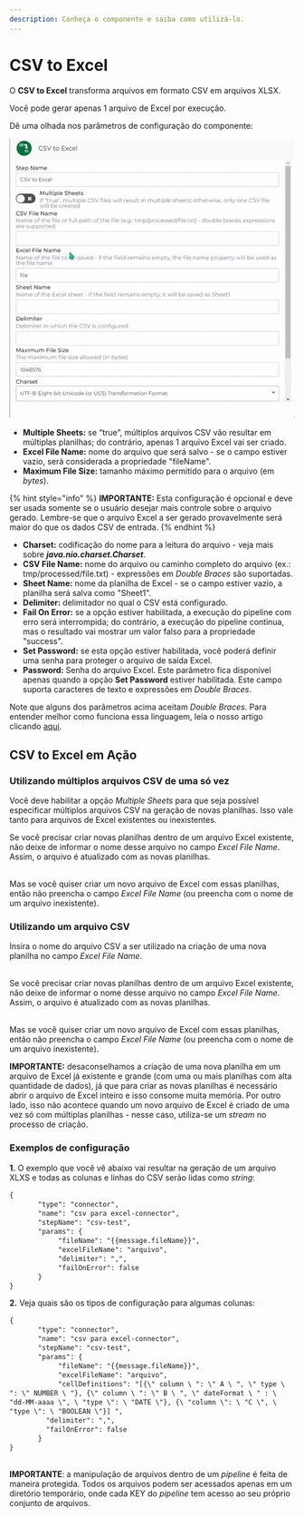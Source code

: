 ```yaml
---
description: Conheça o componente e saiba como utilizá-lo.
---
```


# CSV to Excel

O **CSV to Excel** transforma arquivos em formato CSV em arquivos XLSX.

Você pode gerar apenas 1 arquivo de Excel por execução.

Dê uma olhada nos parâmetros de configuração do componente:

![](<../../.gitbook/assets/ezgif.com-gif-maker (7).gif>)

* **Multiple Sheets:** se “true”, múltiplos arquivos CSV vão resultar em múltiplas planilhas; do contrário, apenas 1 arquivo Excel vai ser criado.
* **Excel File Name:** nome do arquivo que será salvo - se o campo estiver vazio, será considerada a propriedade "fileName".
* **Maximum File Size:** tamanho máximo permitido para o arquivo (em _bytes_).

{% hint style="info" %}
**IMPORTANTE:** Esta configuração é opcional e deve ser usada somente se o usuário desejar mais controle sobre o arquivo gerado. Lembre-se que o arquivo Excel a ser gerado provavelmente será maior do que os dados CSV de entrada.
{% endhint %}

* **Charset:** codificação do nome para a leitura do arquivo - veja mais sobre _**java.nio.charset.Charset**_.
* **CSV File Name:** nome do arquivo ou caminho completo do arquivo (ex.: tmp/processed/file.txt) - expressões em _Double Braces_ são suportadas.
* **Sheet Name:** nome da planilha de Excel - se o campo estiver vazio, a planilha será salva como "Sheet1".
* **Delimiter:** delimitador no qual o CSV está configurado.
* **Fail On Error:** se a opção estiver habilitada, a execução do pipeline com erro será interrompida; do contrário, a execução do pipeline continua, mas o resultado vai mostrar um valor falso para a propriedade "success".
* **Set Password:** se esta opção estiver habilitada, você poderá definir uma senha para proteger o arquivo de saída Excel.
* **Password:** Senha do arquivo Excel. Este parâmetro fica disponível apenas quando a opção **Set Password** estiver habilitada. Este campo suporta caracteres de texto e expressões em _Double Braces_.

Note que alguns dos parâmetros acima aceitam _Double Braces_. Para entender melhor como funciona essa linguagem, leia o nosso artigo clicando [aqui](https://intercom.help/godigibee/pt-BR/articles/3185881-double-braces-e-entrada-de-dados).

## CSV to Excel em Ação <a href="#csv-to-excel-em-ao" id="csv-to-excel-em-ao"></a>

### Utilizando múltiplos arquivos CSV de uma só vez <a href="#utilizando-mltiplos-arquivos-csv-de-uma-s-vez" id="utilizando-mltiplos-arquivos-csv-de-uma-s-vez"></a>

Você deve habilitar a opção _Multiple Sheets_ para que seja possível especificar múltiplos arquivos CSV na geração de novas planilhas. Isso vale tanto para arquivos de Excel existentes ou inexistentes.

Se você precisar criar novas planilhas dentro de um arquivo Excel existente, não deixe de informar o nome desse arquivo no campo _Excel File Name_. Assim, o arquivo é atualizado com as novas planilhas.

\
Mas se você quiser criar um novo arquivo de Excel com essas planilhas, então não preencha o campo _Excel File Name_ (ou preencha com o nome de um arquivo inexistente).

### Utilizando um arquivo CSV <a href="#utilizando-um-arquivo-csv" id="utilizando-um-arquivo-csv"></a>

Insira o nome do arquivo CSV a ser utilizado na criação de uma nova planilha no campo _Excel File Name_.

\
Se você precisar criar novas planilhas dentro de um arquivo Excel existente, não deixe de informar o nome desse arquivo no campo _Excel File Name_. Assim, o arquivo é atualizado com as novas planilhas.

\
Mas se você quiser criar um novo arquivo de Excel com essas planilhas, então não preencha o campo _Excel File Name_ (ou preencha com o nome de um arquivo inexistente).

**IMPORTANTE:** desaconselhamos a criação de uma nova planilha em um arquivo de Excel já existente e grande (com uma ou mais planilhas com alta quantidade de dados), já que para criar as novas planilhas é necessário abrir o arquivo de Excel inteiro e isso consome muita memória. Por outro lado, isso não acontece quando um novo arquivo de Excel é criado de uma vez só com múltiplas planilhas - nesse caso, utiliza-se um _stream_ no processo de criação.

### **Exemplos de configuração** <a href="#exemplos-de-configurao" id="exemplos-de-configurao"></a>

**1.** O exemplo que você vê abaixo vai resultar na geração de um arquivo XLXS e todas as colunas e linhas do CSV serão lidas como _string_:

```
{
       "type": "connector",
       "name": "csv para excel-connector",
       "stepName": "csv-test",
       "params": {
            "fileName": "{{message.fileName}}",
            "excelFileName": "arquivo",
            "delimiter": ",",
            "failOnError": false
       }
}
```

&#x20;

**2.** Veja quais são os tipos de configuração para algumas colunas:

```
{
       "type": "connector",
       "name": "csv para excel-connector",
       "stepName": "csv-test",
       "params": {
            "fileName": "{{message.fileName}}",
            "excelFileName": "arquivo",
            "cellDefinitions": "[{\" column \ ": \" A \ ", \" type \ ": \" NUMBER \ "}, {\" column \ ": \" B \ ", \" dateFormat \ " : \ "dd-MM-aaaa \", \ "type \": \ "DATE \"}, {\ "column \": \ "C \", \ "type \": \ "BOOLEAN \"}] ",
         "delimiter": ",",
         "failOnError": false
       }
}
```

&#x20;    \
**IMPORTANTE**: a manipulação de arquivos dentro de um _pipeline_ é feita de maneira protegida. Todos os arquivos podem ser acessados apenas em um diretório temporário, onde cada KEY do _pipeline_ tem acesso ao seu próprio conjunto de arquivos.
